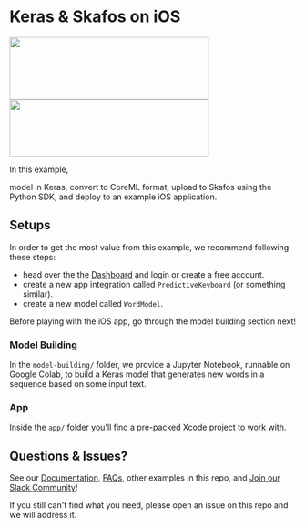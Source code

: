 # Keras & Skafos on iOS
<img src="https://s3.amazonaws.com/keras.io/img/keras-logo-2018-large-1200.png" width="350" height="110"> <img src="https://skafos.ai/wp-content/uploads/2019/05/skafos_horizontal_on_white_beta@1x.svg" width="350" height="100">

In this example,

model in Keras, convert to CoreML format, upload to Skafos using the Python SDK, and deploy to an
example iOS application.

## Setups
In order to get the most value from this example, we recommend following these steps:

- head over the the
[Dashboard](https://dashboard.skafos.ai) and login or create a free account.
- create a new app integration called `PredictiveKeyboard` (or something similar).
- create a new model called `WordModel`.

Before playing with the iOS app, go through the model building section next!

### Model Building
In the `model-building/` folder, we provide a Jupyter Notebook, runnable on Google Colab, to build a Keras model that generates new words in a sequence based on some input text.

### App
Inside the `app/` folder you'll find a pre-packed Xcode project to work with.

## Questions & Issues?
See our [Documentation](https://docs.skafos.ai), [FAQs](https://docs.skafos.ai/sections/faq.html), other examples in this repo, and [Join our Slack Community](https://skafosai.slack.com/join/shared_invite/enQtNTAxMzEwOTk2NzA5LThjMmMyY2JkNTkwNDQ1YjgyYjFiY2MyMjRkMzYyM2E4MjUxNTJmYmQyODVhZWM2MjQwMjE5ZGM1Y2YwN2M5ODI)!

If you still can't find what you need, please open an issue on this repo and we will address it.
